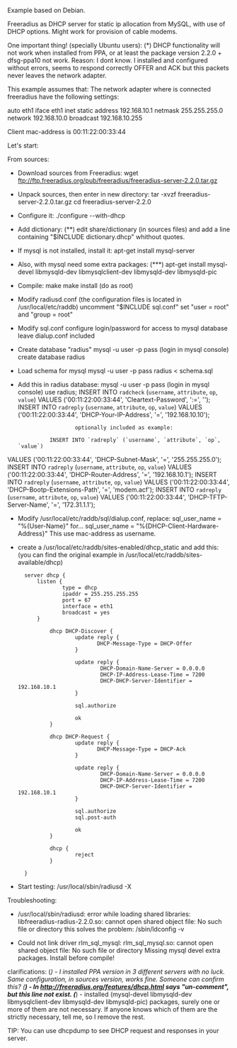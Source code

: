 Example based on Debian.

Freeradius as DHCP server for static ip allocation from MySQL, with
use of DHCP options.
Might work for provision of cable modems.

One important thing! (specially Ubuntu users):  (*)
DHCP functionality will not work when installed from PPA, or at least
the package version 2.2.0 + dfsg-ppa10 not work.
Reason: I dont know. I installed and configured without errors, seems
to respond correctly OFFER and ACK but this packets never leaves the
network adapter.

This example assumes that:
        The network adapter where is connected freeradius have the following settings:

auto eth1
iface eth1 inet static
address 192.168.10.1
netmask 255.255.255.0
network 192.168.10.0
broadcast 192.168.10.255

Client mac-address is 00:11:22:00:33:44


Let's start:

From sources:
- Download sources from Freeradius:
        wget ftp://ftp.freeradius.org/pub/freeradius/freeradius-server-2.2.0.tar.gz

- Unpack sources, then enter in new directory:
        tar -xvzf freeradius-server-2.2.0.tar.gz
        cd freeradius-server-2.2.0

- Configure it:
        ./configure --with-dhcp

- Add dictionary:           (**)
        edit share/dictionary (in sources files) and add a line containing
"$INCLUDE dictionary.dhcp" whithout quotes.

- If mysql is not installed, install it:
        apt-get install mysql-server

- Also, with mysql need some extra packages:    (***)
        apt-get install mysql-devel libmysqld-dev libmysqlclient-dev
libmysqld-dev libmysqld-pic

- Compile:
        make
        make install (do as root)

- Modify radiusd.conf (the configuration files is located in
/usr/local/etc/raddb)
        uncomment "$INCLUDE sql.conf"
        set "user = root" and "group = root"

- Modify sql.conf
        configure login/password for access to mysql database
        leave dialup.conf included

- Create database "radius"
        mysql -u user -p pass (login in mysql console)
                create database radius

- Load schema for mysql
        mysql -u user -p pass radius < schema.sql

- Add this in radius database:
        mysql -u user -p pass (login in mysql console)
                use radius;
                INSERT INTO `radcheck` (`username`, `attribute`, `op`, `value`)
VALUES ('00:11:22:00:33:44', 'Cleartext-Password', ':=', '');
                INSERT INTO `radreply` (`username`, `attribute`, `op`, `value`)
VALUES ('00:11:22:00:33:44', 'DHCP-Your-IP-Address', '=',
'192.168.10.10');

                        optionally included as example:

                INSERT INTO `radreply` (`username`, `attribute`, `op`, `value`)
VALUES ('00:11:22:00:33:44', 'DHCP-Subnet-Mask', '=',
'255.255.255.0');
                INSERT INTO `radreply` (`username`, `attribute`, `op`, `value`)
VALUES ('00:11:22:00:33:44', 'DHCP-Router-Address', '=',
'192.168.10.1');
                INSERT INTO `radreply` (`username`, `attribute`, `op`, `value`)
VALUES ('00:11:22:00:33:44', 'DHCP-Bootp-Extensions-Path', '=',
'modem.acf');
                INSERT INTO `radreply` (`username`, `attribute`, `op`, `value`)
VALUES ('00:11:22:00:33:44', 'DHCP-TFTP-Server-Name', '=',
'172.31.1.1');

- Modify /usr/local/etc/raddb/sql/dialup.conf, replace:
        sql_user_name = "%{User-Name}"
                for...
        sql_user_name = "%{DHCP-Client-Hardware-Address}"
                This use mac-address as username.

- create a /usr/local/etc/raddb/sites-enabled/dhcp_static and add this:
        (you can find the original example in
/usr/local/etc/raddb/sites-available/dhcp)

        server dhcp {
            listen {
                    type = dhcp
                    ipaddr = 255.255.255.255
                    port = 67
                    interface = eth1
                    broadcast = yes
            }

                dhcp DHCP-Discover {
                        update reply {
                               DHCP-Message-Type = DHCP-Offer
                        }

                        update reply {
                                DHCP-Domain-Name-Server = 0.0.0.0
                                DHCP-IP-Address-Lease-Time = 7200
                                DHCP-DHCP-Server-Identifier = 192.168.10.1
                        }

                        sql.authorize

                        ok
                }

                dhcp DHCP-Request {
                        update reply {
                               DHCP-Message-Type = DHCP-Ack
                        }

                        update reply {
                                DHCP-Domain-Name-Server = 0.0.0.0
                                DHCP-IP-Address-Lease-Time = 7200
                                DHCP-DHCP-Server-Identifier = 192.168.10.1
                        }

                        sql.authorize
                        sql.post-auth

                        ok
                }

                dhcp {
                        reject
                }

        }

- Start testing:
        /usr/local/sbin/radiusd -X


Troubleshooting:

- /usr/local/sbin/radiusd: error while loading shared libraries:
libfreeradius-radius-2.2.0.so: cannot open shared object file: No such
file or directory
        this solves the problem:
        /sbin/ldconfig -v

- Could not link driver rlm_sql_mysql: rlm_sql_mysql.so: cannot open
shared object file: No such file or directory
        Missing mysql devel extra packages. Install before compile!


clarifications:
        (*) - I installed PPA version in 3 different servers with no luck.
Same configuration, in sources version, works fine. Someone can
confirm this?
        (**) - In http://freeradius.org/features/dhcp.html says "un-comment",
but this line not exist.
        (***) -  installed (mysql-devel libmysqld-dev libmysqlclient-dev
libmysqld-dev libmysqld-pic) packages, surely one or more of them are
not necessary. If anyone knows which of them are the strictly
necessary, tell me, so I remove the rest.


TIP: You can use dhcpdump to see DHCP request and responses in your server.